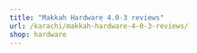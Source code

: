 ```yaml
---
title: "Makkah Hardware 4.0·3 reviews"
url: /karachi/makkah-hardware-4-0-3-reviews/
shop: hardware
---
```

